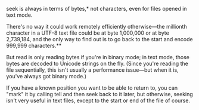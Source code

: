 seek is always in terms of bytes,* not characters, even for files opened in text mode.

There's no way it could work remotely efficiently otherwise—the millionth character in a UTF-8 text file could be at byte 1,000,000 or at byte 2,739,184, and the only way to find out is to go back to the start and encode 999,999 characters.**

But read is only reading bytes if you're in binary mode; in text mode, those bytes are decoded to Unicode strings on the fly. (Since you're reading the file sequentially, this isn't usually a performance issue—but when it is, you've always got binary mode.)

If you have a known position you want to be able to return to, you can "mark" it by calling tell and then seek back to it later, but otherwise, seeking isn't very useful in text files, except to the start or end of the file of course.
